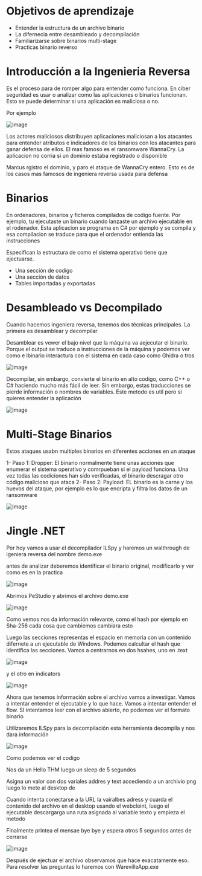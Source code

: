 # Objetivos de aprendizaje

- Entender la estructura de un archivo binario
- La difernecia entre desambleado y decompilación
- Familiarizarse sobre binarios multi-stage
- Practicas binario reverso

# Introducción a la Ingenieria Reversa

Es el proceso para de romper algo para entender como funciona. En ciber seguridad es usar o analizar como las aplicaciones o binarios funcionan. Esto se puede determinar si una aplicación es maliciosa o no.

Por ejemplo

![image](https://github.com/user-attachments/assets/00010885-58ab-46c0-b57a-62aa6f9fa098)

Los actores maliciosos distribuyen aplicaciones maliciosan a los atacantes para entender atributos e indicadores de los binarios con los atacantes para ganar defensa de ellos. El mas famoso es el ransomware WannaCry. La aplicacion no corria si un dominio estaba registrado o disponible

Marcus rgistro el dominio, y paro el ataque de WannaCry entero. Esto es de los casos mas famosos de ingeniera reversa usada para defensa

# Binarios

En ordenadores, binarios y ficheros compilados de codigo fuente. Por ejemplo, tu ejecutaste un binario cuando lanzaste un archivo ejecutable en el rodenador. Esta aplicacion se programa en C# por ejemplo y se compila y esa compilacion se traduce para que el ordenador entienda las instrucciones

Especifican la estructura de como el sistema operativo tiene que ejectuarse.

- Una sección de codigo
- Una sección de datos
- Tables importadas y exportadas

# Desambleado vs Decompilado

Cuando hacemos ingeniera reversa, tenemos dos técnicas principales. La primera es desamblear y decompilar

Desamblear es vewer el bajo nivel que la máquina va aejecutar el binario. Porque el output se traduce a instrucciones de la máquina y podemos ver como e lbinario interactura con el sistema en cada caso como Ghidra o tros

![image](https://github.com/user-attachments/assets/4a49abf3-a5c6-4789-b745-8618cb1613ee)

Decompilar, sin embargo, convierte el binario en alto codigo, como C++ o C# haciendo mucho más fácil de leer. Sin embargo, estas traducciones se pierde información o nombres de variables. Este metodo es util pero si quieres entender la aplicación

![image](https://github.com/user-attachments/assets/4aa3c603-0bc8-491c-8ee1-cc515e014607)

# Multi-Stage Binarios

Estos ataques usabn multiples binarios en diferentes acciones en un ataque

1- Paso 1: Dropper: El binario normalmente tiene unas acciones que enumerar el sistema operativo y comrpueban si el payload funciona. Una vez todas las codiciones han sido verificadas, el binario descragar otro código malicioso que ataca
2- Paso 2: Payload: EL binario es la carne y los huevos del ataque, por ejemplo es lo que encripta y filtra los datos de un ransomware

![image](https://github.com/user-attachments/assets/dac4d04c-ce78-4f02-9b02-fd1402391799)

# Jingle .NET

Por hoy vamos a usar el decompilador ILSpy y haremos un walthrough de igeniera reversa del nombre demo.exe

antes de analizar deberemos identificar el binario original, modificarlo y ver como es en la practica

![image](https://github.com/user-attachments/assets/31f8a437-8502-483b-b404-fc43c8f177cc)

Abrimos PeStudio y abrimos el archivo demo.exe

![image](https://github.com/user-attachments/assets/23698fd5-8743-43f2-9726-d1bff68d9eea)

Como vemos nos da información relevante, como el hash por ejemplo en Sha-256 cada cosa que cambiemos cambiara esto

Luego las secciones representas el espacio en memoria con un contenido difernete a un ejecutable de Windows. Podemos calcultar el hash que identifica las secciones. Vamos a centrarnos en dos hsahes, uno en .text

![image](https://github.com/user-attachments/assets/33c366a1-eb8b-4836-8c7b-bd0e71af9c3e)

y el otro en indicators

![image](https://github.com/user-attachments/assets/6021f87f-6828-451d-bd5b-6fd6878bc490)

Ahora que tenemos información sobre el archivo vamos a investigar. Vamos a intentar entender el ejecutable y lo que hace. Vamos a intentar entender el flow. SI intentamos leer con el archivo abierto, no podemos ver el formato binario 

Utilizaremos ILSpy para la decompilación esta herramienta decompila y nos dara información

![image](https://github.com/user-attachments/assets/6a23c795-ef47-4cf0-bc2c-27adf17a2c4a)

Como podemos ver el codigo 

Nos da un Hello THM luego un sleep de 5 segundos

Asigna un valor con dos variales addres y text accediendo a un archivio png luego lo mete al desktop de 

Cuando intenta conectarse a la URL la vairalbes adress y cuarda el contenido del archivo en el desktop usando el webcleint, luego el ejecutable descargarga una ruta asignada al variable texto y empieza el metodo

Finalmente printea el mensae bye bye y espera otros 5 segundos antes de cerrarse

![image](https://github.com/user-attachments/assets/163874fa-5ad6-4892-bcc0-66fea3e40178)

Después de ejectuar el archivo observamos que hace exacatamente eso. Para resolver las preguntas lo haremos con WarevilleApp.exe







